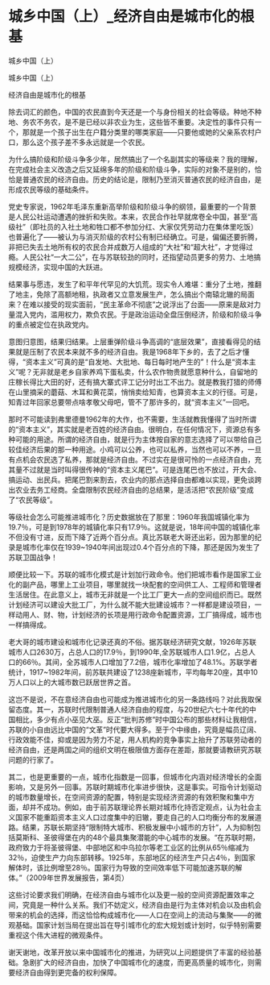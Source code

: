 # 城乡中国（上）_经济自由是城市化的根基

城乡中国（上）

城乡中国（上）

经济自由是城市化的根基

除去词汇的颜色，中国的农民直到今天还是一个与身份相关的社会等级。种地不种地、务农不务农，是不是已经以非农业为生，这些皆不重要。决定性的事件只有一个，那就是一个孩子出生在户籍分类里的哪类家庭——只要他或她的父亲系农村户口，那么这个孩子差不多永远就是一个农民。

为什么搞阶级和阶级斗争多少年，居然搞出了一个名副其实的等级来？我的理解，在完成社会主义改造之后又延绵多年的阶级和阶级斗争，实际的对象不是别的，恰恰是普通农民的经济自由。历史的结论是，限制乃至消灭普通农民的经济自由，是形成农民等级的基础条件。

党史专家说，1962年毛泽东重新高举阶级和阶级斗争的纲领，最重要的一个背景是人民公社运动遭遇的挫折和失败。本来，农民合作社早就席卷全中国，甚至“高级社”（即社员的入社土地和牲口都不参加分红、大家仅凭劳动力在集体里吃饭）也普遍化了——被认为与消灭阶级的农村公有制已经确立。可是，偏偏还要折腾，非把已失去土地所有权的农民合并成数万人组成的“大社”和“超大社”，才觉得过瘾。人民公社“一大二公”，在与苏联较劲的同时，还指望动员更多的劳力、土地搞规模经济，实现中国的大跃进。

结果事与愿违，发生了和平年代罕见的大饥荒。现实令人难堪：重分了土地，推翻了地主，免除了高额地租，执政者又立意发展生产，怎么搞出个南辕北辙的局面来？在难以接受的现实面前，“民主革命不彻底”之说浮出了台面——原来是敌对力量混入党内，滥用权力，欺负农民。于是政治运动全盘压倒经济，阶级和阶级斗争的重点被定位在执政党内。

意图归意图，结果归结果。上层重弹阶级斗争高调的“底层效果”，直接看得见的结果就是压制了农民本来就不多的经济自由。我是1968年下乡的，去了之后才懂得，“资本主义”可真的是“自发地、大批地、每日每时地产生的”！什么是“资本主义”呢？无非就是老乡自家养鸡下蛋私卖，什么农作物贵就愿意种什么，自留地的庄稼长得比大田的好，还有搞大寨式评工记分时出工不出力。就是教我打猎的师傅在山里摘采的蘑菇、木耳和黄花菜，悄悄卖给知青，也算资本主义的行径。可是，知青过年回家总要带点啥孝敬父母吧，管不了那许多的，就“资本主义”一回吧。

那时不可能读到弗里德曼1962年的大作，也不需要，生活就教我懂得了当时所谓的“资本主义”，其实就是老百姓的经济自由。很明白，在任何情况下，资源总有多种可能的用途。所谓的经济自由，就是行为主体按自家的意志选择了可以带给自己较佳经济后果的那一种用途。小鸡可以公养，也可以私养，当然也可以不养，一旦有点机会农民选了私养，那就是经济自由。不过实在是很可怜的一点经济自由，充其量不过就是当时叫得很传神的“资本主义尾巴”。可是连尾巴也不放过，开大会、搞运动、出民兵。把尾巴割来割去，农业内的那点选择自由都难以实现，更免谈跨出农业去务工经商。全盘限制农民经济自由的总结果，是活活把“农民阶级”变成了“农民等级”。

等级社会怎么可能推进城市化？历史数据放在了那里：1960年我国城镇化率为19.7％，可是到1978年的城镇化率只有17.9％。这就是说，18年间中国的城镇化率不但没有寸进，反而下降了近两个百分点。真比苏联老大哥还出彩，因为那里的纪录是城市化率仅在1939~1940年间出现过0.4个百分点的下降，那还是因为发生了苏联卫国战争！

顺便比较一下。苏联的城市化模式是计划加行政命令。他们把城市看作是国家工业化的副产品，哪里上工业项目，哪里就找一块配套的空间供工人、工程师和管理者生活居住。在此意义上，城市无非就是一个比工厂更大一点的空间组织而已。既然计划经济可以建设大批工厂，为什么就不能大批建设城市？一样都是建设项目，一样动用人、财、物，计划经济的长项是用行政命令配置资源，工厂搞得成，城市也一样搞得成。

老大哥的城市建设和城市化记录还真的不俗。据苏联经济研究文献，1926年苏联城市人口2630万，占总人口的17.9％，到1990年,全苏联城市人口1.9亿，占总人口的66％。其间，全苏城市人口增加了7.2倍，城市化率增加了48.1%。苏联学者统计，1917~1982年间，前苏联共建设了1238座新城市，平均每年20座，其中10万人口以上的大城市数已跃居世界之首。

这岂不是说，不在意经济自由也可能成为推进城市化的另一条路线吗？对此我取保留态度。其一，苏联时代限制普通人经济自由的程度，与20世纪六七十年代的中国相比，多少有点小巫见大巫。反正“批判苏修”时中国公布的那些材料让我相信，苏联的小自由远比中国的“文革”时代要大得多。至于个中缘由，究竟是幅员辽阔、行政效能不佳，抑或是因为劳力不足，用人机构的竞争事实上抬升了苏联劳动者的经济自由，还是两国之间的组织文明在极限值方面存在差距，那就要请教研究苏联问题的行家了。

其二，也是更重要的一点，城市化指数是一回事，但城市化内涵对经济增长的全面影响，又是另外一回事。苏联时期城市化率进步很快，这是事实。可指令计划驱动的城市数量增长，在空间资源的配置，特别是实现经济资源的有效积聚和集中方面，却并不成功。例如，由于前苏联理论界长期对城市化持否定观点，认为社会主义国家不能重蹈资本主义人口过度集中的旧辙，要走自己的人口均衡分布的发展道路。结果，苏联长期坚持“限制特大城市、积极发展中小城市的方针”，人为抑制包括莫斯科、圣彼得堡在内的48个最具集聚潜能的中心城市的发展。“在苏联时期，政府致力于将圣彼得堡、中部地区和中乌拉尔等老工业区的比例从65％缩减为32％，迫使生产力向东部转移。1925年，东部地区的经济生产只占4％，到国家解体时，该比例增至28％。国家行为导致的空间效率低下可能加速苏联的解体。”（2009年世界发展报告，第4页）

这些讨论要求我们明确，在经济自由与城市化以及更一般的空间资源配置效率之间，究竟是一种什么关系。我们不妨定义，经济自由是行为主体对机会以及由机会带来的机会的选择，而这恰恰构成城市化——人口在空间上的流动与集聚——的微观基础。国家计划当局在提出旨在导引城市化的宏大规划或计划时，似乎特别需要重视这个伟大进程的微观条件。

谢天谢地，改革开放以来中国城市化的推进，为研究以上问题提供了丰富的经验基础。急剧扩大的经济自由，加快了中国城市化的速度，而更高质量的城市化，则需要经济自由得到更完备的权利保障。